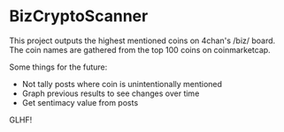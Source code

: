 # BizCryptoScanner

This project outputs the highest mentioned coins on 4chan's /biz/ board. The coin names are gathered from the top 100 coins on coinmarketcap.

Some things for the future:

- Not tally posts where coin is unintentionally mentioned
- Graph previous results to see changes over time
- Get sentimacy value from posts

GLHF!